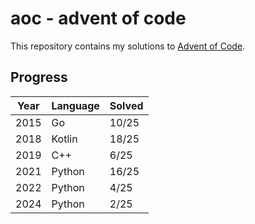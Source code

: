 # aoc - advent of code
This repository contains my solutions to [Advent of Code](https://adventofcode.com/).
## Progress
| Year  | Language   | Solved |
|-------|------------|--------|
| 2015  | Go         | 10/25  |
| 2018  | Kotlin     | 18/25  |
| 2019  | C++        | 6/25   |
| 2021  | Python     | 16/25  |
| 2022  | Python     | 4/25   |
| 2024  | Python     | 2/25   |

